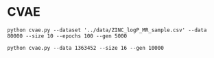 # CVAE

```python cvae.py --dataset '../data/ZINC_logP_MR_sample.csv' --data 80000 --size 10 --epochs 100 --gen 5000```

```python cvae.py --data 1363452 --size 16 --gen 10000```
